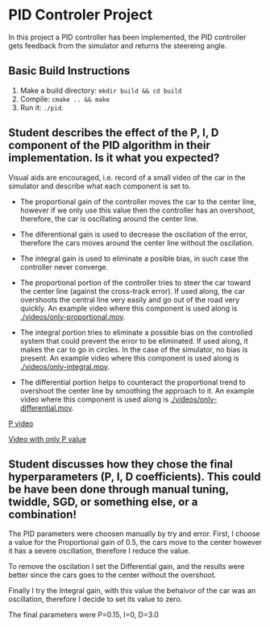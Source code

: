 # PID Controler Project

In this project a PID controller has been implemented, the PID controller gets feedback from the simulator and returns the steereing angle.

## Basic Build Instructions

1. Make a build directory: `mkdir build && cd build`
2. Compile: `cmake .. && make`
3. Run it: `./pid`. 



## Student describes the effect of the P, I, D component of the PID algorithm in their implementation. Is it what you expected?

Visual aids are encouraged, i.e. record of a small video of the car in the simulator and describe what each component is set to.


* The proportional gain of the controller moves the car to the center line, however if we only use this value then the controller has an overshoot, therefore, the car is oscillating around the center line.

* The diferentional gain is used to decrease the oscilation of the error, therefore the cars moves around the center line without the oscilation.

* The integral gain is used to eliminate a posible bias, in such case the controller never converge.

- The proportional portion of the controller tries to steer the car toward the center line (against the cross-track error). If used along, the car overshoots the central line very easily and go out of the road very quickly. An example video where this component is used along is [./videos/only-proportional.mov](./videos/only-proportional.mov).

- The integral portion tries to eliminate a possible bias on the controlled system that could prevent the error to be eliminated. If used along, it makes the car to go in circles. In the case of the simulator, no bias is present. An example video where this component is used along is [./videos/only-integral.mov](./videos/only-integral.mov).

- The differential portion helps to counteract the proportional trend to overshoot the center line by smoothing the approach to it. An example video where this component is used along is [./videos/only-differential.mov](./videos/only-differential.mov).

[P video ](./PID_videos/P.mov)



[Video with only P value](https://www.dropbox.com/s/14qbofaenn2sno2/P.mov?dl=0)



## Student discusses how they chose the final hyperparameters (P, I, D coefficients). This could be have been done through manual tuning, twiddle, SGD, or something else, or a combination!


The PID parameters were choosen manually by try and error. First, I choose a value for the Proportional gain of 0.5, the cars move to the center however it has a severe oscillation, therefore I reduce the value. 

To remove the oscilation I set the Differential gain, and the results were better since the cars goes to the center without the overshoot.

Finally I try the Integral gain, with this value the behaivor of the car was an oscillation, therefore I decide to set its value to zero.

The final parameters were P=0.15, I=0, D=3.0

